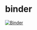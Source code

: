 # binder

[![Binder](https://mybinder.org/badge.svg)](https://mybinder.org/v2/gh/csarven/binder/master)
